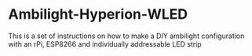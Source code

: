 # Ambilight-Hyperion-WLED
This is a set of instructions on how to make a DIY ambilight configuration with an rPi, ESP8266 and individually addressable LED strip
